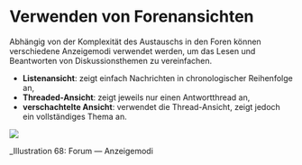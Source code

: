 # Verwenden von Forenansichten

Abhängig von der Komplexität des Austauschs in den Foren können verschiedene Anzeigemodi verwendet werden, um das Lesen und Beantworten von Diskussionsthemen zu vereinfachen.

* **Listenansicht**: zeigt einfach Nachrichten in chronologischer Reihenfolge an,
* **Threaded-Ansicht**: zeigt jeweils nur einen Antwortthread an,
* **verschachtelte Ansicht**: verwendet die Thread-Ansicht, zeigt jedoch ein vollständiges Thema an.

![](../../.gitbook/assets/graphics2.png)

\_Illustration 68: Forum — Anzeigemodi

